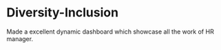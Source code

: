 # Diversity-Inclusion
Made a excellent dynamic dashboard which showcase all the work of HR manager.
